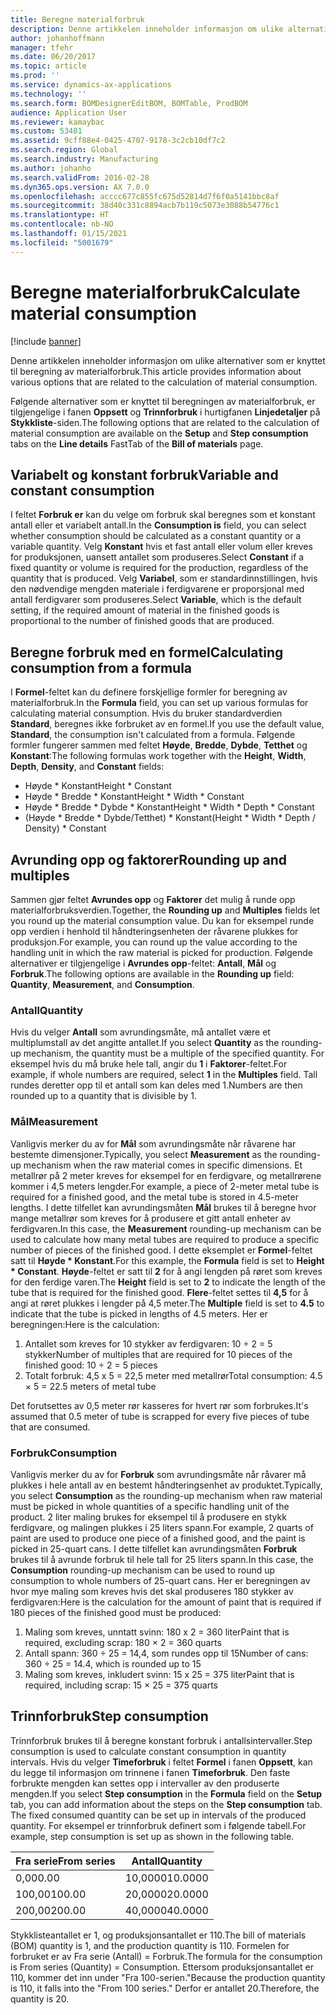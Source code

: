 ```yaml
---
title: Beregne materialforbruk
description: Denne artikkelen inneholder informasjon om ulike alternativer som er knyttet til beregning av materialforbruk.
author: johanhoffmann
manager: tfehr
ms.date: 06/20/2017
ms.topic: article
ms.prod: ''
ms.service: dynamics-ax-applications
ms.technology: ''
ms.search.form: BOMDesignerEditBOM, BOMTable, ProdBOM
audience: Application User
ms.reviewer: kamaybac
ms.custom: 53401
ms.assetid: 9cff88e4-0425-4707-9178-3c2cb10df7c2
ms.search.region: Global
ms.search.industry: Manufacturing
ms.author: johanho
ms.search.validFrom: 2016-02-28
ms.dyn365.ops.version: AX 7.0.0
ms.openlocfilehash: acccc677c855fc675d52814d7f6f0a5141bbc8af
ms.sourcegitcommit: 38d40c331c8894acb7b119c5073e3088b54776c1
ms.translationtype: HT
ms.contentlocale: nb-NO
ms.lasthandoff: 01/15/2021
ms.locfileid: "5001679"
---
```

# <a name="calculate-material-consumption"></a><span data-ttu-id="2e803-103">Beregne materialforbruk</span><span class="sxs-lookup"><span data-stu-id="2e803-103">Calculate material consumption</span></span>

[!include [banner](../includes/banner.md)]

<span data-ttu-id="2e803-104">Denne artikkelen inneholder informasjon om ulike alternativer som er knyttet til beregning av materialforbruk.</span><span class="sxs-lookup"><span data-stu-id="2e803-104">This article provides information about various options that are related to the calculation of material consumption.</span></span> 

<span data-ttu-id="2e803-105">Følgende alternativer som er knyttet til beregningen av materialforbruk, er tilgjengelige i fanen **Oppsett** og **Trinnforbruk** i hurtigfanen **Linjedetaljer** på **Stykkliste**-siden.</span><span class="sxs-lookup"><span data-stu-id="2e803-105">The following options that are related to the calculation of material consumption are available on the **Setup** and **Step consumption** tabs on the **Line details** FastTab of the **Bill of materials** page.</span></span>

## <a name="variable-and-constant-consumption"></a><span data-ttu-id="2e803-106">Variabelt og konstant forbruk</span><span class="sxs-lookup"><span data-stu-id="2e803-106">Variable and constant consumption</span></span>
<span data-ttu-id="2e803-107">I feltet **Forbruk er** kan du velge om forbruk skal beregnes som et konstant antall eller et variabelt antall.</span><span class="sxs-lookup"><span data-stu-id="2e803-107">In the **Consumption is** field, you can select whether consumption should be calculated as a constant quantity or a variable quantity.</span></span> <span data-ttu-id="2e803-108">Velg **Konstant** hvis et fast antall eller volum eller kreves for produksjonen, uansett antallet som produseres.</span><span class="sxs-lookup"><span data-stu-id="2e803-108">Select **Constant** if a fixed quantity or volume is required for the production, regardless of the quantity that is produced.</span></span> <span data-ttu-id="2e803-109">Velg **Variabel**, som er standardinnstillingen, hvis den nødvendige mengden materiale i ferdigvarene er proporsjonal med antall ferdigvarer som produseres.</span><span class="sxs-lookup"><span data-stu-id="2e803-109">Select **Variable**, which is the default setting, if the required amount of material in the finished goods is proportional to the number of finished goods that are produced.</span></span>

## <a name="calculating-consumption-from-a-formula"></a><span data-ttu-id="2e803-110">Beregne forbruk med en formel</span><span class="sxs-lookup"><span data-stu-id="2e803-110">Calculating consumption from a formula</span></span>
<span data-ttu-id="2e803-111">I **Formel**-feltet kan du definere forskjellige formler for beregning av materialforbruk.</span><span class="sxs-lookup"><span data-stu-id="2e803-111">In the **Formula** field, you can set up various formulas for calculating material consumption.</span></span> <span data-ttu-id="2e803-112">Hvis du bruker standardverdien **Standard**, beregnes ikke forbruket av en formel.</span><span class="sxs-lookup"><span data-stu-id="2e803-112">If you use the default value, **Standard**, the consumption isn't calculated from a formula.</span></span> <span data-ttu-id="2e803-113">Følgende formler fungerer sammen med feltet **Høyde**, **Bredde**, **Dybde**, **Tetthet** og **Konstant**:</span><span class="sxs-lookup"><span data-stu-id="2e803-113">The following formulas work together with the **Height**, **Width**, **Depth**, **Density**, and **Constant** fields:</span></span>

-   <span data-ttu-id="2e803-114">Høyde \* Konstant</span><span class="sxs-lookup"><span data-stu-id="2e803-114">Height \* Constant</span></span>
-   <span data-ttu-id="2e803-115">Høyde \* Bredde \* Konstant</span><span class="sxs-lookup"><span data-stu-id="2e803-115">Height \* Width \* Constant</span></span>
-   <span data-ttu-id="2e803-116">Høyde \* Bredde \* Dybde \* Konstant</span><span class="sxs-lookup"><span data-stu-id="2e803-116">Height \* Width \* Depth \* Constant</span></span>
-   <span data-ttu-id="2e803-117">(Høyde \* Bredde \* Dybde/Tetthet) \* Konstant</span><span class="sxs-lookup"><span data-stu-id="2e803-117">(Height \* Width \* Depth / Density) \* Constant</span></span>

## <a name="rounding-up-and-multiples"></a><span data-ttu-id="2e803-118">Avrunding opp og faktorer</span><span class="sxs-lookup"><span data-stu-id="2e803-118">Rounding up and multiples</span></span>
<span data-ttu-id="2e803-119">Sammen gjør feltet **Avrundes opp** og **Faktorer** det mulig å runde opp materialforbruksverdien.</span><span class="sxs-lookup"><span data-stu-id="2e803-119">Together, the **Rounding up** and **Multiples** fields let you round up the material consumption value.</span></span> <span data-ttu-id="2e803-120">Du kan for eksempel runde opp verdien i henhold til håndteringsenheten der råvarene plukkes for produksjon.</span><span class="sxs-lookup"><span data-stu-id="2e803-120">For example, you can round up the value according to the handling unit in which the raw material is picked for production.</span></span> <span data-ttu-id="2e803-121">Følgende alternativer er tilgjengelige i **Avrundes opp**-feltet: **Antall**, **Mål** og **Forbruk**.</span><span class="sxs-lookup"><span data-stu-id="2e803-121">The following options are available in the **Rounding up** field: **Quantity**, **Measurement**, and **Consumption**.</span></span>

### <a name="quantity"></a><span data-ttu-id="2e803-122">Antall</span><span class="sxs-lookup"><span data-stu-id="2e803-122">Quantity</span></span>

<span data-ttu-id="2e803-123">Hvis du velger **Antall** som avrundingsmåte, må antallet være et multiplumstall av det angitte antallet.</span><span class="sxs-lookup"><span data-stu-id="2e803-123">If you select **Quantity** as the rounding-up mechanism, the quantity must be a multiple of the specified quantity.</span></span> <span data-ttu-id="2e803-124">For eksempel hvis du må bruke hele tall, angir du **1** i **Faktorer**-feltet.</span><span class="sxs-lookup"><span data-stu-id="2e803-124">For example, if whole numbers are required, select **1** in the **Multiples** field.</span></span> <span data-ttu-id="2e803-125">Tall rundes deretter opp til et antall som kan deles med 1.</span><span class="sxs-lookup"><span data-stu-id="2e803-125">Numbers are then rounded up to a quantity that is divisible by 1.</span></span>

### <a name="measurement"></a><span data-ttu-id="2e803-126">Mål</span><span class="sxs-lookup"><span data-stu-id="2e803-126">Measurement</span></span>

<span data-ttu-id="2e803-127">Vanligvis merker du av for **Mål** som avrundingsmåte når råvarene har bestemte dimensjoner.</span><span class="sxs-lookup"><span data-stu-id="2e803-127">Typically, you select **Measurement** as the rounding-up mechanism when the raw material comes in specific dimensions.</span></span> <span data-ttu-id="2e803-128">Et metallrør på 2 meter kreves for eksempel for en ferdigvare, og metallrørene kommer i 4,5 meters lengder.</span><span class="sxs-lookup"><span data-stu-id="2e803-128">For example, a piece of 2-meter metal tube is required for a finished good, and the metal tube is stored in 4.5-meter lengths.</span></span> <span data-ttu-id="2e803-129">I dette tilfellet kan avrundingsmåten **Mål** brukes til å beregne hvor mange metallrør som kreves for å produsere et gitt antall enheter av ferdigvaren.</span><span class="sxs-lookup"><span data-stu-id="2e803-129">In this case, the **Measurement** rounding-up mechanism can be used to calculate how many metal tubes are required to produce a specific number of pieces of the finished good.</span></span> <span data-ttu-id="2e803-130">I dette eksemplet er **Formel**-feltet satt til **Høyde \* Konstant**.</span><span class="sxs-lookup"><span data-stu-id="2e803-130">For this example, the **Formula** field is set to **Height \* Constant**.</span></span> <span data-ttu-id="2e803-131">**Høyde**-feltet er satt til **2** for å angi lengden på røret som kreves for den ferdige varen.</span><span class="sxs-lookup"><span data-stu-id="2e803-131">The **Height** field is set to **2** to indicate the length of the tube that is required for the finished good.</span></span> <span data-ttu-id="2e803-132">**Flere**-feltet settes til **4,5** for å angi at røret plukkes i lengder på 4,5 meter.</span><span class="sxs-lookup"><span data-stu-id="2e803-132">The **Multiple** field is set to **4.5** to indicate that the tube is picked in lengths of 4.5 meters.</span></span> <span data-ttu-id="2e803-133">Her er beregningen:</span><span class="sxs-lookup"><span data-stu-id="2e803-133">Here is the calculation:</span></span>

1.  <span data-ttu-id="2e803-134">Antallet som kreves for 10 stykker av ferdigvaren: 10 ÷ 2 = 5 stykker</span><span class="sxs-lookup"><span data-stu-id="2e803-134">Number of multiples that are required for 10 pieces of the finished good: 10 ÷ 2 = 5 pieces</span></span>
2.  <span data-ttu-id="2e803-135">Totalt forbruk: 4,5 x 5 = 22,5 meter med metallrør</span><span class="sxs-lookup"><span data-stu-id="2e803-135">Total consumption:  4.5 × 5 = 22.5 meters of metal tube</span></span>

<span data-ttu-id="2e803-136">Det forutsettes av 0,5 meter rør kasseres for hvert rør som forbrukes.</span><span class="sxs-lookup"><span data-stu-id="2e803-136">It's assumed that 0.5 meter of tube is scrapped for every five pieces of tube that are consumed.</span></span>

### <a name="consumption"></a><span data-ttu-id="2e803-137">Forbruk</span><span class="sxs-lookup"><span data-stu-id="2e803-137">Consumption</span></span>

<span data-ttu-id="2e803-138">Vanligvis merker du av for **Forbruk** som avrundingsmåte når råvarer må plukkes i hele antall av en bestemt håndteringsenhet av produktet.</span><span class="sxs-lookup"><span data-stu-id="2e803-138">Typically, you select **Consumption** as the rounding-up mechanism when raw material must be picked in whole quantities of a specific handling unit of the product.</span></span> <span data-ttu-id="2e803-139">2 liter maling brukes for eksempel til å produsere en stykk ferdigvare, og malingen plukkes i 25 liters spann.</span><span class="sxs-lookup"><span data-stu-id="2e803-139">For example, 2 quarts of paint are used to produce one piece of a finished good, and the paint is picked in 25-quart cans.</span></span> <span data-ttu-id="2e803-140">I dette tilfellet kan avrundingsmåten **Forbruk** brukes til å avrunde forbruk til hele tall for 25 liters spann.</span><span class="sxs-lookup"><span data-stu-id="2e803-140">In this case, the **Consumption** rounding-up mechanism can be used to round up consumption to whole numbers of 25-quart cans.</span></span> <span data-ttu-id="2e803-141">Her er beregningen av hvor mye maling som kreves hvis det skal produseres 180 stykker av ferdigvaren:</span><span class="sxs-lookup"><span data-stu-id="2e803-141">Here is the calculation for the amount of paint that is required if 180 pieces of the finished good must be produced:</span></span>

1.  <span data-ttu-id="2e803-142">Maling som kreves, unntatt svinn: 180 x 2 = 360 liter</span><span class="sxs-lookup"><span data-stu-id="2e803-142">Paint that is required, excluding scrap: 180 × 2 = 360 quarts</span></span>
2.  <span data-ttu-id="2e803-143">Antall spann: 360 ÷ 25 = 14,4, som rundes opp til 15</span><span class="sxs-lookup"><span data-stu-id="2e803-143">Number of cans: 360 ÷ 25 = 14.4, which is rounded up to 15</span></span>
3.  <span data-ttu-id="2e803-144">Maling som kreves, inkludert svinn: 15 x 25 = 375 liter</span><span class="sxs-lookup"><span data-stu-id="2e803-144">Paint that is required, including scrap: 15 × 25 = 375 quarts</span></span>

## <a name="step-consumption"></a><span data-ttu-id="2e803-145">Trinnforbruk</span><span class="sxs-lookup"><span data-stu-id="2e803-145">Step consumption</span></span>
<span data-ttu-id="2e803-146">Trinnforbruk brukes til å beregne konstant forbruk i antallsintervaller.</span><span class="sxs-lookup"><span data-stu-id="2e803-146">Step consumption is used to calculate constant consumption in quantity intervals.</span></span> <span data-ttu-id="2e803-147">Hvis du velger **Timeforbruk** i feltet **Formel** i fanen **Oppsett**, kan du legge til informasjon om trinnene i fanen **Timeforbruk**. Den faste forbrukte mengden kan settes opp i intervaller av den produserte mengden.</span><span class="sxs-lookup"><span data-stu-id="2e803-147">If you select **Step consumption** in the **Formula** field on the **Setup** tab, you can add information about the steps on the **Step consumption** tab. The fixed consumed quantity can be set up in intervals of the produced quantity.</span></span> <span data-ttu-id="2e803-148">For eksempel er trinnforbruk definert som i følgende tabell.</span><span class="sxs-lookup"><span data-stu-id="2e803-148">For example, step consumption is set up as shown in the following table.</span></span>

| <span data-ttu-id="2e803-149">Fra serie</span><span class="sxs-lookup"><span data-stu-id="2e803-149">From series</span></span> | <span data-ttu-id="2e803-150">Antall</span><span class="sxs-lookup"><span data-stu-id="2e803-150">Quantity</span></span> |
|-------------|----------|
| <span data-ttu-id="2e803-151">0,00</span><span class="sxs-lookup"><span data-stu-id="2e803-151">0.00</span></span>        | <span data-ttu-id="2e803-152">10,0000</span><span class="sxs-lookup"><span data-stu-id="2e803-152">10.0000</span></span>  |
| <span data-ttu-id="2e803-153">100,00</span><span class="sxs-lookup"><span data-stu-id="2e803-153">100.00</span></span>      | <span data-ttu-id="2e803-154">20,0000</span><span class="sxs-lookup"><span data-stu-id="2e803-154">20.0000</span></span>  |
| <span data-ttu-id="2e803-155">200,00</span><span class="sxs-lookup"><span data-stu-id="2e803-155">200.00</span></span>      | <span data-ttu-id="2e803-156">40,0000</span><span class="sxs-lookup"><span data-stu-id="2e803-156">40.0000</span></span>  |

<span data-ttu-id="2e803-157">Stykklisteantallet er 1, og produksjonsantallet er 110.</span><span class="sxs-lookup"><span data-stu-id="2e803-157">The bill of materials (BOM) quantity is 1, and the production quantity is 110.</span></span> <span data-ttu-id="2e803-158">Formelen for forbruket er av Fra serie (Antall) = Forbruk.</span><span class="sxs-lookup"><span data-stu-id="2e803-158">The formula for the consumption is From series (Quantity) = Consumption.</span></span> <span data-ttu-id="2e803-159">Ettersom produksjonsantallet er 110, kommer det inn under "Fra 100-serien."</span><span class="sxs-lookup"><span data-stu-id="2e803-159">Because the production quantity is 110, it falls into the "From 100 series."</span></span> <span data-ttu-id="2e803-160">Derfor er antallet 20.</span><span class="sxs-lookup"><span data-stu-id="2e803-160">Therefore, the quantity is 20.</span></span>



